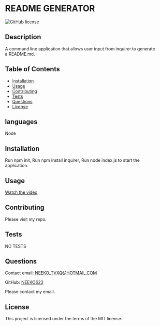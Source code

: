

# README GENERATOR
![GitHub license](https://img.shields.io/badge/Made%20by-%40MIT-green)
## Description
A command line application that allows user input from inquirer to generate a README.md.

## Table of Contents
* [Installation](#Installation)
* [Usage](#Usage)
* [Contributing](#Contributing)
* [Tests](#Tests)
* [Questions](#Questions)
* [License](#License)

## languages
Node 

## Installation
Run npm init, Run npm install inquirer, Run node index.js to start the application. 

## Usage
[Watch the video](https://drive.google.com/file/d/1a-_NJ2WQHBTfDDuQhB3YMNakXVBv9Nz0/view?usp=sharing)

## Contributing
Please visit my repo.

## Tests
NO TESTS

## Questions
Contact email: NEEKO_TVXQ@HOTMAIL.COM

GitHub: [NEEKO623](https://github.com/NEEKO623)

Please contact my email.

## License
This project is licensed under the terms of the MIT license.
